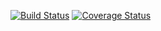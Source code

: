 [![Build Status](https://travis-ci.com/mohdAkibUddin/pythonCalculator.svg?branch=main)](https://travis-ci.com/mohdAkibUddin/pythonCalculator)
[![Coverage Status](https://coveralls.io/repos/github/mohdAkibUddin/pythonCalculator/badge.svg?branch=main)](https://coveralls.io/github/mohdAkibUddin/pythonCalculator?branch=main)
